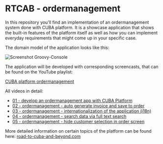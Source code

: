 # RTCAB - ordermanagement

In this repository you'll find an implementation of an ordermanagement system done with CUBA platform. 
It is a showcase application that shows the built-in features of the platform itself as well as how you can implement everyday requirements that might come up in your specific case.

The domain model of the application looks like this:

![Screenshot Groovy-Console](https://github.com/mariodavid/rtcab-ordermanagement/blob/master/img/domain-model.png)

The application will be developed with corresponding screencasts, that can be found on the YouTube playlist:

[CUBA platform ordermanagement](https://www.youtube.com/playlist?list=PLJ0nYE0NtQxbSV0Oocu6LL-RgLl04PUqb)

All videos in detail:
* [01 - develop an ordermanagement app with CUBA Platform](https://youtu.be/K8kIrEwnTJ4)
* [02 - ordermanagement - auto generate invoice and save to order](https://youtu.be/sg2CbGUQahw)
* [03 - ordermanagement - internationalization of the application (i18n)](https://youtu.be/wodRfEv1h-Y)
* [04 - ordermanagement - search data via full text search](https://youtu.be/OoZCoXwJfwU)
* [05 - ordermanagement - hide customer selection in order screen](https://youtu.be/OxUKyd_E58k)

More detailed information on certain topics of the platform can be found here: [road-to-cuba-and-beyond.com](https://www.road-to-cuba-and-beyond.com)
